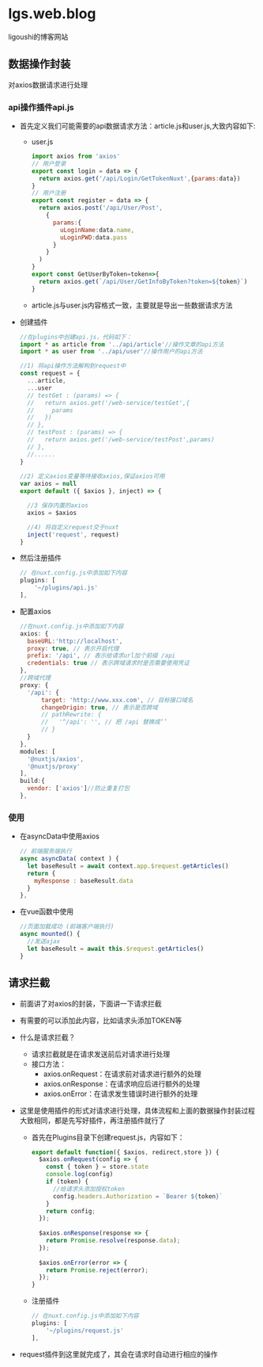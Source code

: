 # lgs.web.blog

ligoushi的博客网站

## 数据操作封装

对axios数据请求进行处理

### api操作插件api.js

- 首先定义我们可能需要的api数据请求方法：article.js和user.js,大致内容如下:
  - user.js

    ```js
    import axios from 'axios'
    // 用户登录
    export const login = data => {
      return axios.get('/api/Login/GetTokenNuxt',{params:data})
    }
    // 用户注册
    export const register = data => {
      return axios.post('/api/User/Post',
        {
          params:{
            uLoginName:data.name,
            uLoginPWD:data.pass
          }
        }
      )
    }
    export const GetUserByToken=token=>{
      return axios.get(`/api/User/GetInfoByToken?token=${token}`)
    }
    ```

  - article.js与user.js内容格式一致，主要就是导出一些数据请求方法

- 创建插件
  
  ```js
  //在plugins中创建api.js，代码如下：
  import * as article from '../api/article'//操作文章的api方法
  import * as user from '../api/user'//操作用户的api方法
  
  //1) 将api操作方法解构到request中
  const request = {
    ...article,
    ...user
    // testGet : (params) => {
    //   return axios.get('/web-service/testGet',{
    //     params
    //   })
    // },
    // testPost : (params) => {
    //   return axios.get('/web-service/testPost',params)
    // },
    //......
  }
    
  //2) 定义axios变量等待接收axios,保证axios可用
  var axios = null
  export default ({ $axios }, inject) => {
  
    //3 保存内置的axios
    axios = $axios
  
    //4) 将自定义request交于nuxt
    inject('request', request)
  }
  ```

- 然后注册插件

  ```js
  // 在nuxt.config.js中添加如下内容
  plugins: [
      '~/plugins/api.js'
  ],
  ```

- 配置axios

  ```js
  //在nuxt.config.js中添加如下内容
  axios: {
    baseURL:'http://localhost',
    proxy: true, // 表示开启代理
    prefix: '/api', // 表示给请求url加个前缀 /api
    credentials: true // 表示跨域请求时是否需要使用凭证
  },
  //跨域代理
  proxy: {
    '/api': {
        target: 'http://www.xxx.com', // 目标接口域名
        changeOrigin: true, // 表示是否跨域
        // pathRewrite: {
        //   '^/api': '', // 把 /api 替换成‘’
        // }
    }
  },
  modules: [
    '@nuxtjs/axios', 
    '@nuxtjs/proxy'
  ],
  build:{
    vendor: ['axios']//防止重复打包
  },
  ```

### 使用

- 在asyncData中使用axios
  
  ```js
  // 前端服务端执行
  async asyncData( context ) {
    let baseResult = await context.app.$request.getArticles()
    return {
      myResponse : baseResult.data
    }
  },
  ```

- 在vue函数中使用

  ```js
  //页面加载成功 (前端客户端执行)
  async mounted() {
    //发送ajax
    let baseResult = await this.$request.getArticles()
  }

## 请求拦截

- 前面讲了对axios的封装，下面讲一下请求拦截
- 有需要的可以添加此内容，比如请求头添加TOKEN等
- 什么是请求拦截？
  - 请求拦截就是在请求发送前后对请求进行处理
  - 接口方法：
    - axios.onRequest：在请求前对请求进行额外的处理
    - axios.onResponse：在请求响应后进行额外的处理
    - axios.onError：在请求发生错误时进行额外的处理
- 这里是使用插件的形式对请求进行处理，具体流程和上面的数据操作封装过程大致相同，都是先写好插件，再注册插件就行了
  - 首先在Plugins目录下创建request.js，内容如下：

    ```js
    export default function({ $axios, redirect,store }) {
      $axios.onRequest(config => {
        const { token } = store.state
        console.log(config)
        if (token) {
          //给请求头添加授权token
          config.headers.Authorization = `Bearer ${token}`
        }
        return config;
      });
      
      $axios.onResponse(response => {
        return Promise.resolve(response.data);
      });
      
      $axios.onError(error => {
        return Promise.reject(error);
      });
    }
    ```
  
  - 注册插件

    ```js
    // 在nuxt.config.js中添加如下内容
    plugins: [
        '~/plugins/request.js'
    ],
    ```

- request插件到这里就完成了，其会在请求时自动进行相应的操作
